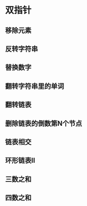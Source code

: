 # 双指针

## 移除元素

## 反转字符串

## 替换数字

## 翻转字符串里的单词

## 翻转链表

## 删除链表的倒数第N个节点

## 链表相交

## 环形链表II

## 三数之和

## 四数之和

